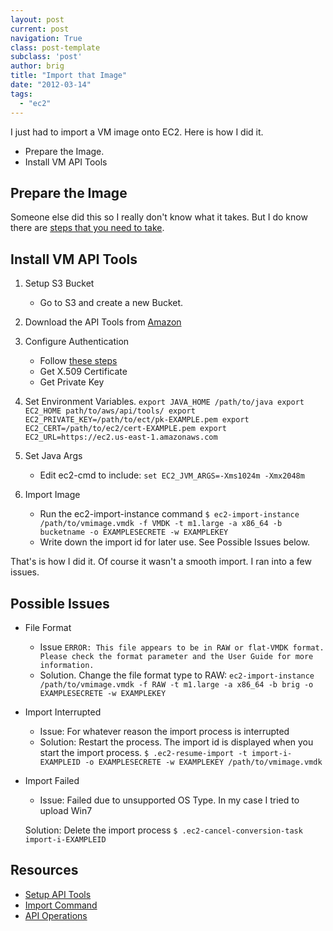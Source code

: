 ```yaml
---
layout: post
current: post
navigation: True
class: post-template
subclass: 'post'
author: brig
title: "Import that Image"
date: "2012-03-14"
tags:
  - "ec2"
---
```


I just had to import a VM image onto EC2. Here is how I did it.

- Prepare the Image.
- Install VM API Tools

## Prepare the Image

Someone else did this so I really don't know what it takes. But I do know there are [steps that you need to take](http://docs.amazonwebservices.com/AWSEC2/latest/UserGuide/VMImportPrerequisites.html).

## Install VM API Tools

1. Setup S3 Bucket
    - Go to S3 and create a new Bucket.
2. Download the API Tools from [Amazon](http://aws.amazon.com/developertools/351)
3. Configure Authentication
    - Follow [these steps](http://docs.amazonwebservices.com/AWSEC2/latest/UserGuide/using-credentials.html#using-credentials-certificate)
    - Get X.509 Certificate
    - Get Private Key
4. Set Environment Variables. `export JAVA_HOME /path/to/java export EC2_HOME path/to/aws/api/tools/ export EC2_PRIVATE_KEY=/path/to/ect/pk-EXAMPLE.pem export EC2_CERT=/path/to/ec2/cert-EXAMPLE.pem export EC2_URL=https://ec2.us-east-1.amazonaws.com`
5. Set Java Args

    - Edit ec2-cmd to include:
    `set EC2_JVM_ARGS=-Xms1024m -Xmx2048m`

6. Import Image

    - Run the ec2-import-instance command `$ ec2-import-instance /path/to/vmimage.vmdk -f VMDK -t m1.large -a x86_64 -b bucketname -o EXAMPLESECRETE -w EXAMPLEKEY`
    - Write down the import id for later use. See Possible Issues below.


That's is how I did it. Of course it wasn't a smooth import. I ran into a few issues.

## Possible Issues

- File Format
    - Issue `ERROR: This file appears to be in RAW or flat-VMDK format. Please check the format parameter and the User Guide for more information.`
    - Solution. Change the file format type to RAW: `ec2-import-instance /path/to/vmimage.vmdk -f RAW -t m1.large -a x86_64 -b brig -o EXAMPLESECRETE -w EXAMPLEKEY`
- Import Interrupted
    - Issue: For whatever reason the import process is interrupted
    - Solution: Restart the process. The import id is displayed when you start the import process. `$ .ec2-resume-import -t import-i-EXAMPLEID -o EXAMPLESECRETE -w EXAMPLEKEY /path/to/vmimage.vmdk`
- Import Failed

    - Issue: Failed due to unsupported OS Type. In my case I tried to upload Win7

    Solution: Delete the import process `$ .ec2-cancel-conversion-task import-i-EXAMPLEID`


## Resources

- [Setup API Tools](http://docs.amazonwebservices.com/AWSEC2/latest/UserGuide/setting-up-your-tools.html)
- [Import Command](http://docs.amazonwebservices.com/AWSEC2/latest/UserGuide/UploadingYourInstancesandVolumes.html)
- [API Operations](http://docs.amazonwebservices.com/AWSEC2/latest/CommandLineReference/OperationList-cmd.html)
